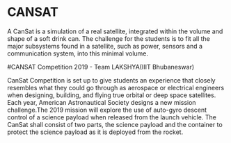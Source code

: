 # CANSAT

A CanSat is a simulation of a real satellite, integrated within the volume and shape of a soft drink can. The challenge for the students is to fit all the major subsystems found in a satellite, such as power, sensors and a communication system, into this minimal volume.

#CANSAT Competition 2019 - Team LAKSHYA(IIIT Bhubaneswar)

CanSat Competition is set up to give students an experience that closely resembles what they could go through as aerospace or electrical engineers when designing, building, and flying true orbital or deep space satellites.\
Each year,  American Astronautical Society designs a new mission challenge.The 2019 mission will explore the use of auto-gyro descent control of a science payload when released from the launch vehicle. The CanSat shall consist of two parts, the science payload and the container to protect the science payload as it is deployed from the rocket.